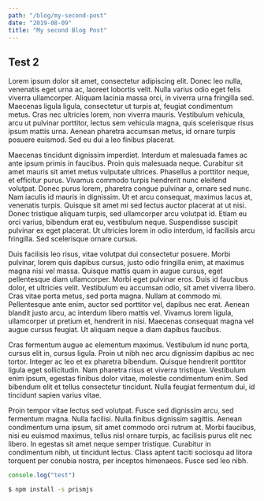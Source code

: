 ```yaml
---
path: "/blog/my-second-post"
date: "2019-08-09"
title: "My second Blog Post"
---
```


## Test 2

Lorem ipsum dolor sit amet, consectetur adipiscing elit. Donec leo nulla, venenatis eget urna ac, laoreet lobortis velit. Nulla varius odio eget felis viverra ullamcorper. Aliquam lacinia massa orci, in viverra urna fringilla sed. Maecenas ligula ligula, consectetur ut turpis at, feugiat condimentum metus. Cras nec ultricies lorem, non viverra mauris. Vestibulum vehicula, arcu ut pulvinar porttitor, lectus sem vehicula magna, quis scelerisque risus ipsum mattis urna. Aenean pharetra accumsan metus, id ornare turpis posuere euismod. Sed eu dui a leo finibus placerat.

Maecenas tincidunt dignissim imperdiet. Interdum et malesuada fames ac ante ipsum primis in faucibus. Proin quis malesuada neque. Curabitur sit amet mauris sit amet metus vulputate ultrices. Phasellus a porttitor neque, et efficitur purus. Vivamus commodo turpis hendrerit nunc eleifend volutpat. Donec purus lorem, pharetra congue pulvinar a, ornare sed nunc. Nam iaculis id mauris in dignissim. Ut et arcu consequat, maximus lacus at, venenatis turpis. Quisque sit amet mi sed lectus auctor placerat at ut nisi. Donec tristique aliquam turpis, sed ullamcorper arcu volutpat id. Etiam eu orci varius, bibendum erat eu, vestibulum neque. Suspendisse suscipit pulvinar ex eget placerat. Ut ultricies lorem in odio interdum, id facilisis arcu fringilla. Sed scelerisque ornare cursus.

Duis facilisis leo risus, vitae volutpat dui consectetur posuere. Morbi pulvinar, lorem quis dapibus cursus, justo odio fringilla enim, at maximus magna nisi vel massa. Quisque mattis quam in augue cursus, eget pellentesque diam ullamcorper. Morbi eget pulvinar eros. Duis id faucibus dolor, et ultricies velit. Vestibulum eu accumsan odio, sit amet viverra libero. Cras vitae porta metus, sed porta magna. Nullam at commodo mi. Pellentesque ante enim, auctor sed porttitor vel, dapibus nec erat. Aenean blandit justo arcu, ac interdum libero mattis vel. Vivamus lorem ligula, ullamcorper ut pretium et, hendrerit in nisi. Maecenas consequat magna vel augue cursus feugiat. Ut aliquam neque a diam dapibus faucibus.

Cras fermentum augue ac elementum maximus. Vestibulum id nunc porta, cursus elit in, cursus ligula. Proin ut nibh nec arcu dignissim dapibus ac nec tortor. Integer ac leo et ex pharetra bibendum. Quisque hendrerit porttitor ligula eget sollicitudin. Nam pharetra risus et viverra tristique. Vestibulum enim ipsum, egestas finibus dolor vitae, molestie condimentum enim. Sed bibendum elit et tellus consectetur tincidunt. Nulla feugiat fermentum dui, id tincidunt sapien varius vitae.

Proin tempor vitae lectus sed volutpat. Fusce sed dignissim arcu, sed fermentum magna. Nulla facilisi. Nulla finibus dignissim sagittis. Aenean condimentum urna ipsum, sit amet commodo orci rutrum at. Morbi faucibus, nisi eu euismod maximus, tellus nisl ornare turpis, ac facilisis purus elit nec libero. In egestas sit amet neque semper tristique. Curabitur in condimentum nibh, ut tincidunt lectus. Class aptent taciti sociosqu ad litora torquent per conubia nostra, per inceptos himenaeos. Fusce sed leo nibh.

```js
console.log("test")
```

```bash
$ npm install -s prismjs
```
